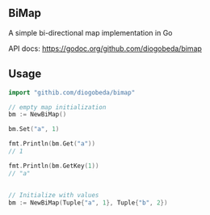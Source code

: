 ## BiMap

A simple bi-directional map implementation in Go

API docs: https://godoc.org/github.com/diogobeda/bimap

## Usage

```go
import "githib.com/diogobeda/bimap"

// empty map initialization
bm := NewBiMap()

bm.Set("a", 1)

fmt.Println(bm.Get("a"))
// 1

fmt.Println(bm.GetKey(1))
// "a"


// Initialize with values
bm := NewBiMap(Tuple{"a", 1}, Tuple{"b", 2})
```